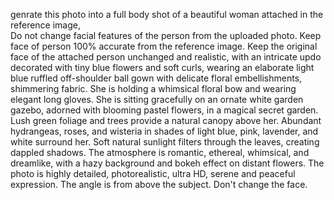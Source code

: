 genrate this photo into a full body shot of a beautiful woman attached in the reference image,  
Do not change facial features of the person from the uploaded photo. Keep face of person 100% accurate from the reference image. 
Keep the original face of the attached person unchanged and realistic, 
with an intricate updo decorated with tiny blue flowers and soft curls, 
wearing an elaborate light blue ruffled off-shoulder ball gown with delicate floral embellishments, shimmering fabric. 
She is holding a whimsical floral bow and wearing elegant long gloves.
She is sitting gracefully on an ornate white garden gazebo, adorned with blooming pastel flowers, 
in a magical secret garden. Lush green foliage and trees provide a natural canopy above her.
Abundant hydrangeas, roses, and wisteria in shades of light blue, pink, lavender, and white surround her. 
Soft natural sunlight filters through the leaves, creating dappled shadows. 
The atmosphere is romantic, ethereal, whimsical, and dreamlike, with a hazy background and bokeh effect on distant flowers. 
The photo is highly detailed, photorealistic, ultra HD, serene and peaceful expression. 
The angle is from above the subject. Don't change the face.
